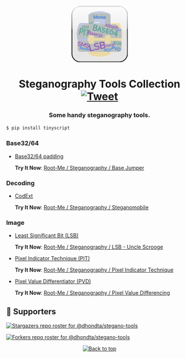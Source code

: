 <p align="center"><img src="https://github.com/dhondta/stegano-tools/raw/main/logo.png"></p>
<h1 align="center">Steganography Tools Collection <a href="https://twitter.com/intent/tweet?text=Stegano%20Tools%20-%20A%20collection%20of%20steganography%20tools%20for%20images%20(including%20LSB,%20PIT%20and%20PVD%20techniques)%20and%20text%20encoding.%0D%0Ahttps%3a%2f%2fgithub%2ecom%2fdhondta%2fstegano-tools%0D%0A&hashtags=python,ctftools,stegano,lsb,pit,pvd,encodings"><img src="https://img.shields.io/badge/Tweet--lightgrey?logo=twitter&style=social" alt="Tweet" height="20"/></a></h1>
<h3 align="center">Some handy steganography tools.</h3>

```sh
$ pip install tinyscript
```

### Base32/64

- [Base32/64 padding](https://gist.github.com/dhondta/90a07d9d106775b0cd29bb51ffe15954)

    **Try It Now**: [Root-Me / Steganography / Base Jumper](https://www.root-me.org/en/Challenges/Steganography/Base-Jumper)


### Decoding

- [CodExt](https://github.com/dhondta/python-codext#usage-cli-tool)

    **Try It Now**: [Root-Me / Steganography / Steganomobile](https://www.root-me.org/en/Challenges/Steganography/Steganomobile)


### Image

- [Least Significant Bit (LSB)](https://gist.github.com/dhondta/d2151c82dcd9a610a7380df1c6a0272c)

    **Try It Now**: [Root-Me / Steganography / LSB - Uncle Scrooge](https://www.root-me.org/en/Challenges/Steganography/LSB-Uncle-Scrooge-249)

- [Pixel Indicator Technique (PIT)](https://gist.github.com/dhondta/30abb35bb8ee86109d17437b11a1477a)

    **Try It Now**: [Root-Me / Steganography / Pixel Indicator Technique](https://www.root-me.org/en/Challenges/Steganography/Pixel-Indicator-Technique)

- [Pixel Value Differentiator (PVD)](https://gist.github.com/dhondta/feaf4f5fb3ed8d1eb7515abe8cde4880)

    **Try It Now**: [Root-Me / Steganography / Pixel Value Differencing](https://www.root-me.org/en/Challenges/Steganography/Pixel-Value-Differencing)


## :clap:  Supporters

[![Stargazers repo roster for @dhondta/stegano-tools](https://reporoster.com/stars/dark/dhondta/stegano-tools)](https://github.com/dhondta/stegano-tools/stargazers)

[![Forkers repo roster for @dhondta/stegano-tools](https://reporoster.com/forks/dark/dhondta/stegano-tools)](https://github.com/dhondta/stegano-tools/network/members)

<p align="center"><a href="#"><img src="https://img.shields.io/badge/Back%20to%20top--lightgrey?style=social" alt="Back to top" height="20"/></a></p>
